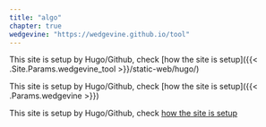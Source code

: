 ```yaml
---
title: "algo"
chapter: true
wedgevine: "https://wedgevine.github.io/tool"
---
```


This site is setup by Hugo/Github, check [how the site is setup]({{< .Site.Params.wedgevine_tool >}}/static-web/hugo/)

This site is setup by Hugo/Github, check [how the site is setup]({{< .Params.wedgevine >}})

This site is setup by Hugo/Github, check [how the site is setup](http://wedgevine.github.io/tool/static-web/hugo/)
